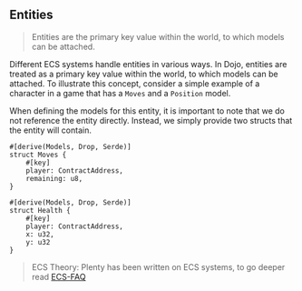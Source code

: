 ## Entities

> Entities are the primary key value within the world, to which models can be attached.

Different ECS systems handle entities in various ways. In Dojo, entities are treated as a primary key value within the world, to which models can be attached. To illustrate this concept, consider a simple example of a character in a game that has a `Moves` and a `Position` model.

When defining the models for this entity, it is important to note that we do not reference the entity directly. Instead, we simply provide two structs that the entity will contain.

```rust,ignore
#[derive(Models, Drop, Serde)]
struct Moves {
    #[key]
    player: ContractAddress,
    remaining: u8,
}

#[derive(Models, Drop, Serde)]
struct Health {
    #[key]
    player: ContractAddress,
    x: u32,
    y: u32
}
```

> ECS Theory: Plenty has been written on ECS systems, to go deeper read [ECS-FAQ](https://github.com/SanderMertens/ecs-faq)
